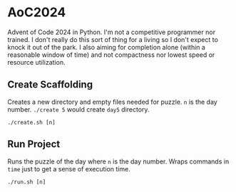 # AoC2024

Advent of Code 2024 in Python. I'm not a competitive programmer nor trained. I don't really do this sort of thing for a living
so I don't expect to knock it out of the park. I also aiming for completion alone (within a reasonable window of time) and not
compactness nor lowest speed or resource utilization.

## Create Scaffolding

Creates a new directory and empty files needed for puzzle. `n` is the day number. `./create 5` would create `day5` directory.

```shell
./create.sh [n]
```

## Run Project

Runs the puzzle of the day where `n` is the day number. Wraps commands in `time` just to get a sense of execution time.

```shell
./run.sh [n]
```